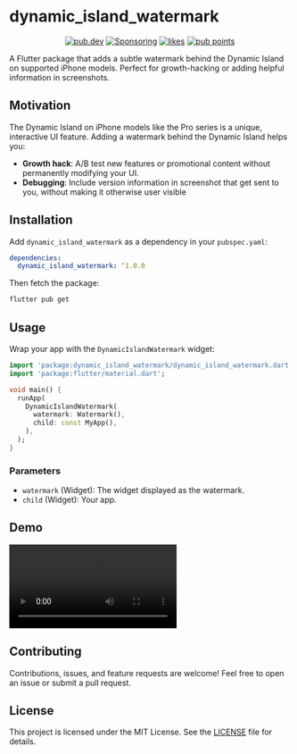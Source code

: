# dynamic_island_watermark

<p align="center">
  <a href="https://pub.dev/packages/dynamic_island_watermark"><img src="https://img.shields.io/pub/v/dynamic_island_watermark.svg" alt="pub.dev"></a>
  <a href="https://github.com/ueman#sponsor-me"><img src="https://img.shields.io/github/sponsors/ueman" alt="Sponsoring"></a>
  <a href="https://pub.dev/packages/dynamic_island_watermark/score"><img src="https://img.shields.io/pub/likes/dynamic_island_watermark" alt="likes"></a>
  <a href="https://pub.dev/packages/dynamic_island_watermark/score"><img src="https://img.shields.io/pub/points/dynamic_island_watermark" alt="pub points"></a>
</p>

A Flutter package that adds a subtle watermark behind the Dynamic Island on supported iPhone models. Perfect for growth-hacking or adding helpful information in screenshots.

## Motivation

The Dynamic Island on iPhone models like the Pro series is a unique, interactive UI feature. Adding a watermark behind the Dynamic Island helps you:

* **Growth hack**: A/B test new features or promotional content without permanently modifying your UI.
* **Debugging**: Include version information in screenshot that get sent to you, without making it otherwise user visible

## Installation

Add `dynamic_island_watermark` as a dependency in your `pubspec.yaml`:

```yaml
dependencies:
  dynamic_island_watermark: ^1.0.0
```

Then fetch the package:

```bash
flutter pub get
```

## Usage

Wrap your app with the `DynamicIslandWatermark` widget:

```dart
import 'package:dynamic_island_watermark/dynamic_island_watermark.dart';
import 'package:flutter/material.dart';

void main() {
  runApp(
    DynamicIslandWatermark(
      watermark: Watermark(),
      child: const MyApp(),
    ),
  );
}
```

### Parameters

* `watermark` (Widget): The widget displayed as the watermark.
* `child` (Widget): Your app.

## Demo

<video controls>
  <source src="video.mov" type="video/mp4">
</video>

## Contributing

Contributions, issues, and feature requests are welcome! Feel free to open an issue or submit a pull request.

## License

This project is licensed under the MIT License. See the [LICENSE](LICENSE) file for details.
